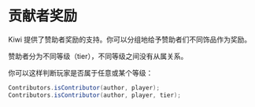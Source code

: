 # 贡献者奖励

Kiwi 提供了赞助者奖励的支持。你可以分组地给予赞助者们不同饰品作为奖励。

赞助者分为不同等级（tier），不同等级之间没有从属关系。

你可以这样判断玩家是否属于任意或某个等级：

```java
Contributors.isContributor(author, player);
Contributors.isContributor(author, player, tier);
```
